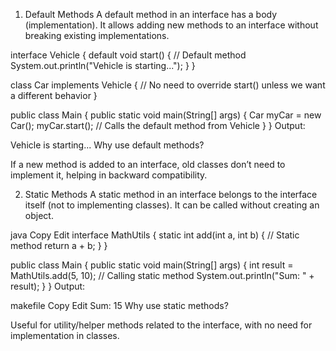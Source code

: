  1. Default Methods
A default method in an interface has a body (implementation). It allows adding new methods to an interface without breaking existing implementations.

interface Vehicle {
    default void start() {  // Default method
        System.out.println("Vehicle is starting...");
    }
}

class Car implements Vehicle {
    // No need to override start() unless we want a different behavior
}

public class Main {
    public static void main(String[] args) {
        Car myCar = new Car();
        myCar.start();  // Calls the default method from Vehicle
    }
}
Output:

Vehicle is starting...
 Why use default methods? 
 
 
 If a new method is added to an interface, old classes don’t need to implement it, helping in backward compatibility.

2. Static Methods
A static method in an interface belongs to the interface itself (not to implementing classes). It can be called without creating an object.

java
Copy
Edit
interface MathUtils {
    static int add(int a, int b) {  // Static method
        return a + b;
    }
}

public class Main {
    public static void main(String[] args) {
        int result = MathUtils.add(5, 10); // Calling static method
        System.out.println("Sum: " + result);
    }
}
Output:

makefile
Copy
Edit
Sum: 15
Why use static methods? 

Useful for utility/helper methods related to the interface, with no need for implementation in classes.
